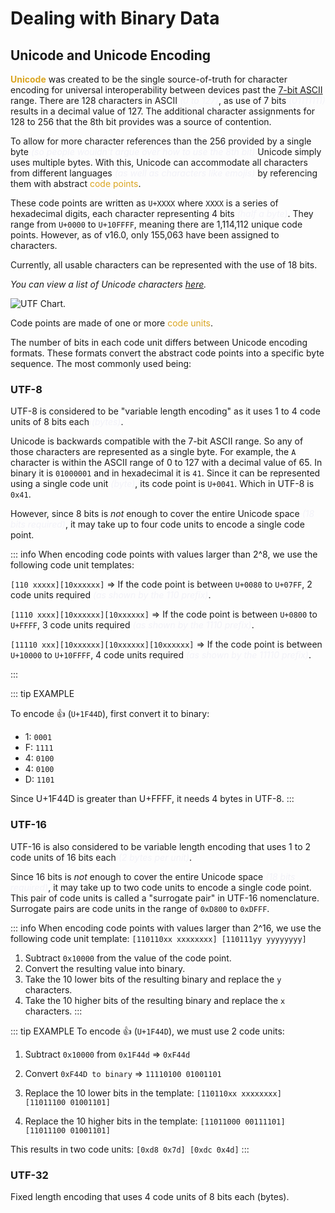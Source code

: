 # Dealing with Binary Data

## Unicode and Unicode Encoding

<span style="color: #DAA520; font-weight: bold">Unicode</span> was created to be the single source-of-truth for character encoding for universal interoperability between devices past the [7-bit ASCII](https://www.ascii-code.com/ASCII) range. There are 128 characters in ASCII <span style="color: #EBEBF599; font-style: italic">(0 to 127)</span>, as use of 7 bits <span style="color: #EBEBF599; font-style: italic">(01111111)</span> results in a decimal value of 127. The additional character assignments for 128 to 256 that the 8th bit provides was a source of contention.

To allow for more character references than the 256 provided by a single byte <span style="color: #EBEBF599; font-style: italic">(so people wouldn't argue over how to use the 8th bit)</span>  Unicode simply uses multiple bytes. With this, Unicode can accommodate all characters from different languages <span style="color: #EBEBF599; font-style: italic">(_as well as characters like emojis_)</span> by referencing them with abstract <span style="color: #DAA520">code points</span>.

These code points are written as `U+XXXX` where `XXXX` is a series of hexadecimal digits, each character representing 4 bits <span style="color: #EBEBF599; font-style: italic">(half a byte)</span>. They range from `U+0000` to `U+10FFFF`, meaning there are 1,114,112 unique code points. However, as of v16.0, only 155,063 have been assigned to characters.

Currently, all usable characters can be represented with the use of 18 bits.

_You can view a list of Unicode characters [here](https://en.wikipedia.org/wiki/List_of_Unicode_characters)._

<img alt="UTF Chart." src="/_images/chart_unicode.png" center/>

Code points are made of one or more <span style="color: #DAA520">code units</span>.

The number of bits in each code unit differs between Unicode encoding formats. These formats convert the abstract code points into a specific byte sequence. The most commonly used being:

### UTF-8

UTF-8 is considered to be "variable length encoding" as it uses 1 to 4 code units of 8 bits each <span style="color: #EBEBF599; font-style: italic">(bytes)</span>.

Unicode is backwards compatible with the 7-bit ASCII range. So any of those characters are represented as a single byte. For example, the `A` character is within the ASCII range of 0 to 127 with a decimal value of 65. In binary it is `01000001` and in hexadecimal it is `41`. Since it can be represented using a single code unit <span style="color: #EBEBF599; font-style: italic">(byte)</span>, its code point is `U+0041`. Which in UTF-8 is `0x41`.

However, since 8 bits is _not_ enough to cover the entire Unicode space <span style="color: #EBEBF599; font-style: italic">(18 bits required)</span>, it may take up to four code units to encode a single code point.

::: info
When encoding code points with values larger than 2^8, we use the following code unit templates:

`[110 xxxxx][10xxxxxx]` => If the code point is between `U+0080` to `U+07FF`, 2 code units required <span style="color: #EBEBF599; font-style: italic">(as shown by the 110 prefix)</span>.

`[1110 xxxx][10xxxxxx][10xxxxxx]` => If the code point is between `U+0800` to `U+FFFF`, 3 code units required <span style="color: #EBEBF599; font-style: italic">(as shown by the 1110 prefix)</span>.

`[11110 xxx][10xxxxxx][10xxxxxx][10xxxxxx]` => If the code point is between `U+10000` to `U+10FFFF`, 4 code units required <span style="color: #EBEBF599; font-style: italic">(as shown by the 11110 prefix)</span>.

:::

::: tip EXAMPLE

To encode 👍 (`U+1F44D`), first convert it to binary:

- 1: `0001`
- F: `1111`
- 4: `0100`
- 4: `0100`
- D: `1101`

Since U+1F44D is greater than U+FFFF, it needs 4 bytes in UTF-8.
:::

### UTF-16

UTF-16 is also considered to be variable length encoding that uses 1 to 2 code units of 16 bits each <span style="color: #EBEBF599; font-style: italic">(2 bytes per unit)</span>.

Since 16 bits is _not_ enough to cover the entire Unicode space <span style="color: #EBEBF599; font-style: italic">(18 bits required)</span>, it may take up to two code units to encode a single code point.
This pair of code units is called a "surrogate pair" in UTF-16 nomenclature. Surrogate pairs are code units in the range of `0xD800` to `0xDFFF`.

::: info
When encoding code points with values larger than 2^16, we use the following code unit template: `[110110xx xxxxxxxx] [110111yy yyyyyyyy]`

1. Subtract `0x10000` from the value of the code point.
2. Convert the resulting value into binary.
3. Take the 10 lower bits of the resulting binary and replace the `y` characters.
4. Take the 10 higher bits of the resulting binary and replace the `x` characters.
:::

::: tip EXAMPLE
To encode 👍 (`U+1F44D`), we must use 2 code units:

1. Subtract `0x10000` from `0x1F44d` => `0xF44d`

2. Convert `0xF44D to binary` => `11110100 01001101`

3. Replace the 10 lower bits in the template:  `[110110xx xxxxxxxx] [11011100 01001101]`

4. Replace the 10 higher bits in the template: `[11011000 00111101] [11011100 01001101]`

This results in two code units: `[0xd8 0x7d] [0xdc 0x4d]`
:::

### UTF-32

Fixed length encoding that uses 4 code units of 8 bits each (bytes).
